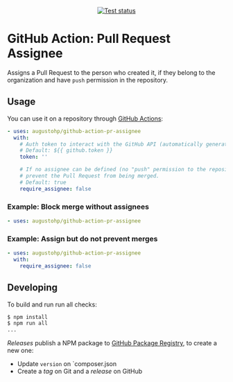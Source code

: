 <p align="center">
  <a href="https://github.com/augustohp/action-pr-assignee/actions">
    <img alt="Test status" src="https://github.com/augustohp/action-pr-assignee/workflows/Test/badge.svg">
  </a>
</p>

# GitHub Action: Pull Request Assignee

Assigns a Pull Request to the person who created it, if they belong to the organization
and have `push` permission in the repository.

[github actions]: https://help.github.com/en/actions "GitHub Actions Documentation"

## Usage

You can use it on a repository through [GitHub Actions][]:

```yaml
- uses: augustohp/github-action-pr-assignee
  with:
    # Auth token to interact with the GitHub API (automatically generated).
    # Default: ${{ github.token }}
    token: ''

    # If no assignee can be defined (no "push" permission to the repository),
    # prevent the Pull Request from being merged.
    # Default: true
    require_assignee: false
```

### Example: Block merge without assignees

```yaml
- uses: augustohp/github-action-pr-assignee
```

### Example: Assign but do not prevent merges

```yaml
- uses: augustohp/github-action-pr-assignee
  with:
    require_assignee: false
```

## Developing

To build and run run all checks:

```bash
$ npm install
$ npm run all
...
```

*Releases* publish a NPM package to [GitHub Package Registry][gpr], to create 
a new one:

* Update `version` on `composer.json
* Create a *tag* on Git and a *release* on GitHub

[gpr]: https://github.com/features/packages